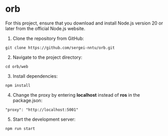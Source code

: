 # orb
For this project, ensure that you download and install Node.js version 20 or later from the official Node.js website.

1. Clone the repository from GitHub:

```
git clone https://github.com/sergei-nntu/orb.git
```

2. Navigate to the project directory:
```
cd orb/web
```

3. Install dependencies:
```
npm install
```

4. Change the proxy by entering **localhost** instead of **ros** in the package.json:
```
"proxy": "http://localhost:5001"
```

5. Start the development server:
```
npm run start
```